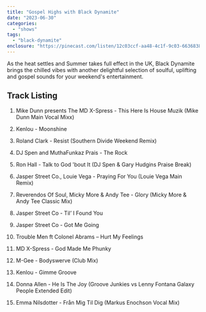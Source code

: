 ```yaml
---
title: "Gospel Highs with Black Dynamite"
date: "2023-06-30"
categories: 
  - "shows"
tags: 
  - "black-dynamite"
enclosure: "https://pinecast.com/listen/12c03ccf-aa48-4c1f-9c03-663683853d5f.mp3 136241374 audio/mpeg "
---
```


As the heat settles and Summer takes full effect in the UK, Black Dynamite brings the chilled vibes with another delightful selection of soulful, uplifting and gospel sounds for your weekend's entertainment. 

## Track Listing

1. Mike Dunn presents The MD X-Spress - This Here Is House Muzik (Mike Dunn Main Vocal Mixx)

3. Kenlou - Moonshine

5. Roland Clark - Resist (Southern Divide Weekend Remix)

7. DJ Spen and MuthaFunkaz Prais - The Rock

9. Ron Hall - Talk to God 'bout It (DJ Spen & Gary Hudgins Praise Break)

11. Jasper Street Co., Louie Vega - Praying For You (Louie Vega Main Remix)

13. Reverendos Of Soul, Micky More & Andy Tee - Glory (Micky More & Andy Tee Classic Mix)

15. Jasper Street Co - Til’ I Found You

17. Jasper Street Co - Got Me Going

19. Trouble Men ft Colonel Abrams – Hurt My Feelings

21. MD X-Spress - God Made Me Phunky

23. M-Gee - Bodyswerve (Club Mix)

25. Kenlou - Gimme Groove

27. Donna Allen - He Is The Joy (Groove Junkies vs Lenny Fontana Galaxy People Extended Edit)

29. Emma Nilsdotter - Från Mig Til Dig (Markus Enochson Vocal Mix)
